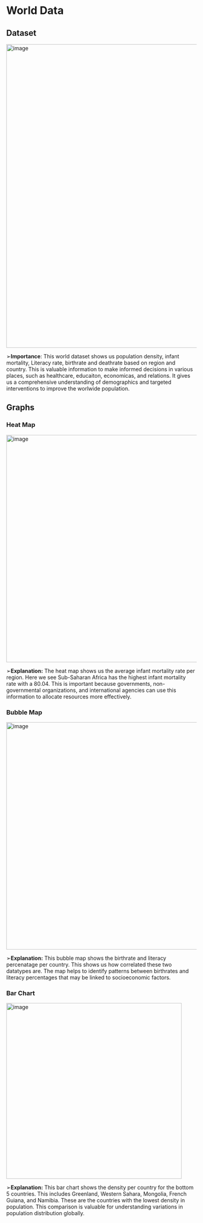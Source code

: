 # World Data
## Dataset
<img width="801" alt="image" src="https://github.com/LuseroNajera/SAP-Projects/assets/155403528/1d40aa3e-b387-4ba7-bd1c-e4245f7b274d">

➢**Importance**: This world dataset shows us population density, infant mortality, Literacy rate, birthrate and deathrate based on region and country. This is valuable information to make informed decisions in various places, such as healthcare, educaiton, economicas, and relations. It gives us a comprehensive understanding of demographics and targeted interventions to improve the worlwide population. 

## Graphs
### Heat Map

<img width="600" alt="image" src="https://github.com/LuseroNajera/SAP-Projects/assets/155403528/79012296-9d96-4064-becb-ba385bf314d4">

➢**Explanation:** The heat map shows us the average infant mortality rate per region. Here we see Sub-Saharan Africa has the highest infant mortality rate with a 80.04. This is important because governments, non-governmental organizations, and international agencies can use this information to allocate resources more effectively. 

### Bubble Map

<img width="600" alt="image" src="https://github.com/LuseroNajera/SAP-Projects/assets/155403528/2932bc6c-c094-45a6-acab-f495153aea12">

➢**Explanation:** This bubble map shows the birthrate and literacy percenatage per country. This shows us how correlated these two datatypes are. The map helps to identify patterns between birthrates and literacy percentages that may be linked to socioeconomic factors. 

### Bar Chart 
<img width="464" alt="image" src="https://github.com/LuseroNajera/SAP-Projects/assets/155403528/94d8a09a-4f26-48ce-9d92-a4b290538bb3">

➢**Explanation:** This bar chart shows the density per country for the bottom 5 countries. This includes Greenland, Western Sahara, Mongolia, French Guiana, and Namibia. These are the countries with the lowest density in population. This comparison is valuable for understanding variations in population distribution globally.
